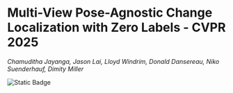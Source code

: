 # Multi-View Pose-Agnostic Change Localization with Zero Labels - CVPR 2025
*Chamuditha Jayanga, Jason Lai, Lloyd Windrim, Donald Dansereau, Niko Suenderhauf, Dimity Miller*

![Static Badge](https://img.shields.io/badge/Project%20Page-909497?logo=homepage&logoColor=1b2631%20&link=https%3A%2F%2Fchumsy0725.github.io%2FMV-3DCD%2F)




